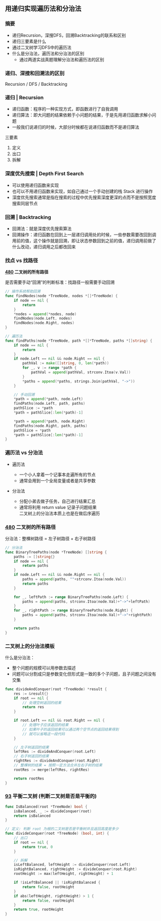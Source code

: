 ## 用递归实现遍历法和分治法

### 摘要

- 递归Recursion，深搜DFS，回溯Backtracking的联系和区别
- 递归三要素是什么
- 通过二叉树学习DFS中的遍历法
- 什么是分治法，遍历法和分治法的区别
  - 通过两道实战真题理解分治法和遍历法的区别


### 递归、深搜和回溯法的区别

Recursion / DFS / Backtracking

### 递归 | Recursion

* 递归函数：程序的一种实现方式，即函数进行了自我调用
* 递归算法：即大问题的结果依赖于小问题的结果，于是先用递归函数求解小问题
* 一般我们说递归的时候，大部分时候都在说递归函数而不是递归算法

三要素

1. 定义
2. 出口
3. 拆解

### 深度优先搜索 | Depth First Search

* 可以使用递归函数来实现
* 也可以不用递归函数来实现，如自己通过一个手动创建的栈 Stack 进行操作
* 深度优先搜索通常是指在搜索的过程中优先搜索深度更深的点而不是按照宽度搜索同层节点

### 回溯 | Backtracking

* 回溯法：就是深度优先搜索算法
* 回溯操作：递归函数在回到上一层递归调用处的时候，一些参数需要改回到调用前的值，这个操作就是回溯，即让状态参数回到之前的值，递归调用前做了什么改动，递归调用之后都改回来

### 找点 vs 找路径

**[480](https://www.lintcode.com/problem/480/) 二叉树的所有路径**

是否需要手动“回溯”的判断标准：找路径一般需要手动回溯

```go
// 操作系统帮助回溯
func findNodes(node *TreeNode, nodes *[]*TreeNode) {
	if node == nil {
		return
	}
	*nodes = append(*nodes, node)
	findNodes(node.Left, nodes)
	findNodes(node.Right, nodes)
}
```

```go
// 遍历法
func findPaths(node *TreeNode, path *[]*TreeNode, paths *[]string) {
	if node == nil {
		return
	}
	if node.Left == nil && node.Right == nil {
		pathVal := make([]string, 0, len(*path))
		for _, v := range *path {
			pathVal = append(pathVal, strconv.Itoa(v.Val))
		}
		*paths = append(*paths, strings.Join(pathVal, "->"))
	}

    // 手动回溯
	*path = append(*path, node.Left)
	findPaths(node.Left, path, paths)
	pathSlice := *path
	*path = pathSlice[:len(*path)-1]

	*path = append(*path, node.Right)
	findPaths(node.Right, path, paths)
	pathSlice = *path
	*path = pathSlice[:len(*path)-1]
}
```

### 遍历法 vs 分治法

* 遍历法
    * 一个小人拿着一个记事本走遍所有的节点
    * 通常会用到一个全局变量或者是共享参数

* 分治法
    * 分配小弟去做子任务，自己进行结果汇总
    * 通常将利用 return value 记录子问题结果<br/>
        二叉树上的分治法本质上也是在做后序遍历

### [480](https://www.lintcode.com/problem/480/) 二叉树的所有路径

分治法：整棵树路径 = 左子树路径 + 右子树路径

```go
// 分治法
func BinaryTreePaths(node *TreeNode) []string {
	paths := []string{}
	if node == nil {
		return paths
	}
	if node.Left == nil && node.Right == nil {
		paths = append(paths, ""+strconv.Itoa(node.Val))
		return paths
	}

	for _, leftPath := range BinaryTreePaths(node.Left) {
		paths = append(paths, strconv.Itoa(node.Val)+"->"+leftPath)
	}
	for _, rightPath := range BinaryTreePaths(node.Right) {
		paths = append(paths, strconv.Itoa(node.Val)+"->"+rightPath)
	}

	return paths
}
```

### 二叉树上的分治法模板

什么是分治法：

* 整个问题的规模可以用参数去描述
* 问题可以分割成只是参数变化但形式是一致的多个子问题，且子问题之间没有交集

```go
func divideAndConquer(root *TreeNode) *result {
	res := &result{}
	if root == nil {
		// 处理空树返回的结果
		return res
	}

	if root.Left == nil && root.Right == nil {
		// 处理叶子应该返回的结果
		// 如果叶子的返回结果可以通过两个空节点的返回结果得到
		// 就可以省略这一段代码
	}

	// 左子树返回的结果
	leftRes := divideAndConquer(root.Left)
	// 右子树返回的结果
	rightRes := divideAndConquer(root.Right)
	// 整棵树的结果 = 按照一定方法合并左右子树的结果
	rootRes := merge(leftRes, rightRes)

	return rootRes
}
```

### [93](https://www.lintcode.com/problem/balanced-binary-tree/) 平衡二叉树 (判断二叉树是否是平衡的)

```go
func IsBalanced(root *TreeNode) bool {
	isBalanced, _ := divideConquer(root)
	return isBalanced
}

// 定义: 判断 root 为根的二叉树是否是平衡树并且返回高度是多少
func divideConquer(root *TreeNode) (bool, int) {
	// 出口
	if root == nil {
		return true, 0
	}

	// 拆解
	isLeftBalanced, leftHeight := divideConquer(root.Left)
	isRightBalanced, rightHeight := divideConquer(root.Right)
	rootHeight := max(leftHeight, rightHeight) + 1

	if !isLeftBalanced || !isRightBalanced {
		return false, rootHeight
	}
	if abs(leftHeight, rightHeight) > 1 {
		return false, rootHeight
	}
	return true, rootHeight
}
```

